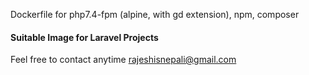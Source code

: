 Dockerfile for php7.4-fpm (alpine, with gd extension), npm, composer

#### Suitable Image for Laravel Projects

Feel free to contact anytime <rajeshisnepali@gmail.com>